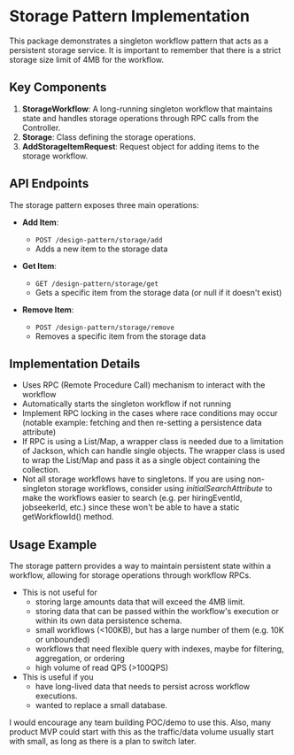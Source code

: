 # Storage Pattern Implementation

This package demonstrates a singleton workflow pattern that acts as a persistent storage service.
It is important to remember that there is a strict storage size limit of 4MB for the workflow.

## Key Components

1. **StorageWorkflow**: A long-running singleton workflow that maintains state and handles storage operations through RPC calls
   from the Controller.
2. **Storage**: Class defining the storage operations.
3. **AddStorageItemRequest**: Request object for adding items to the storage workflow.

## API Endpoints

The storage pattern exposes three main operations:

- **Add Item**:
    - `POST /design-pattern/storage/add`
    - Adds a new item to the storage data

- **Get Item**:
    - `GET /design-pattern/storage/get`
    - Gets a specific item from the storage data (or null if it doesn't exist)

- **Remove Item**:
    - `POST /design-pattern/storage/remove`
    - Removes a specific item from the storage data

## Implementation Details

- Uses RPC (Remote Procedure Call) mechanism to interact with the workflow
- Automatically starts the singleton workflow if not running
- Implement RPC locking in the cases where race conditions may occur (notable example: fetching and then re-setting a
  persistence data attribute)
- If RPC is using a List/Map, a wrapper class is needed due to a limitation of Jackson, which can handle single objects. The
  wrapper class is used to wrap the List/Map and pass it as a single object containing the collection.
- Not all storage workflows have to singletons. If you are using non-singleton storage workflows, consider using
  *initialSearchAttribute* to make the workflows easier to search (e.g. per hiringEventId, jobseekerId, etc.) since these won't
  be able to have a static getWorkflowId() method.

## Usage Example

The storage pattern provides a way to maintain persistent state within a workflow, allowing for storage operations through
workflow RPCs.
- This is not useful for
    - storing large amounts data that will exceed the 4MB limit.
    - storing data that can be passed within the workflow's execution or within its own data persistence schema.
    - small workflows (<100KB), but has a large number of them (e.g. 10K or unbounded)
    - workflows that need flexible query with indexes, maybe for filtering, aggregation, or ordering
    - high volume of read QPS (>100QPS)
- This is useful if you
    - have long-lived data that needs to persist across workflow executions.
    - wanted to replace a small database.

I would encourage any team building POC/demo to use this. Also, many product MVP could start with this as the traffic/data
volume usually start with small, as long as there is a plan to switch later.
